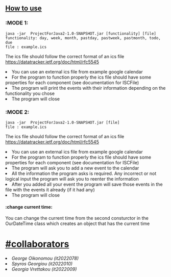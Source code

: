 ## <ins> How to use 

### :MODE 1:
    java -jar  ProjectForJava2-1.0-SNAPSHOT.jar [functionality] [file]
    functionality: day, week, month, pastday, pastweek, pastmonth, todo, due
    file : example.ics

The ics file should follow the correct format of an ics file https://datatracker.ietf.org/doc/html/rfc5545
<li> You can use an external ics file from example google calendar </li>
<li> For the program to function properly the ics file should have some properties for each
component (see documentation for ISCFile)</li>
<li>The program will print the events with their information depending on the functionality you chose</li>
<li>The program will close</li>

### :MODE 2:
    java -jar  ProjectForJava2-1.0-SNAPSHOT.jar [file]
    file : example.ics

The ics file should follow the correct format of an ics file https://datatracker.ietf.org/doc/html/rfc5545
<li> You can use an external ics file from example google calendar </li>
<li> For the program to function properly the ics file should have some properties for each
component (see documentation for ISCFile)</li>
<li>The program will ask you to add a new event to the calendar</li>
<li>All the information the program asks is required. Any incorrect or not logical input
the program will ask you to reenter the information</li>
<li>After you added all your event the program will save those events in the file with the events it already (if
it had any)</li>
<li>The program will close</li>

#### :change current time:
You can change the current time from the second consturctor in the OurDateTime class which creates an object that 
has the current time 

# <ins>#collaborators</ins>

<li><em>George Oikonomou (it2022078) </em></li>

<li><em>Spyros Georgiou (it2022010) </em></li>

<li><em>Georgia Vrettakou (it2022009) </em></li>
